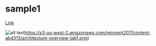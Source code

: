 # sample1

[Link](./Lab1)

![alt text](http://url/to/img.png)https://s3-us-west-2.amazonaws.com/reinvent2017content-abd313/architecture-overview-lab1.png)
